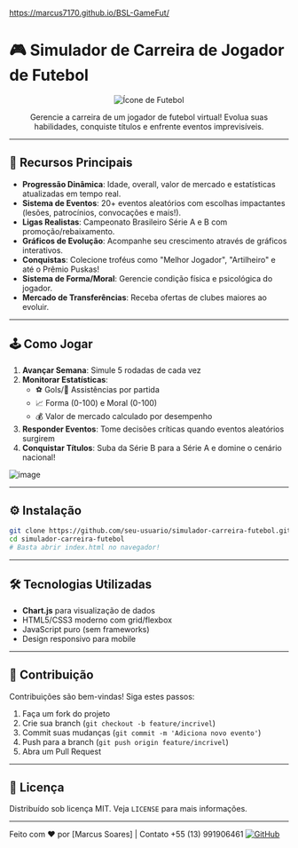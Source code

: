 https://marcus7170.github.io/BSL-GameFut/
# 🎮 Simulador de Carreira de Jogador de Futebol

<div align="center">
  <img src="https://img.icons8.com/color/96/000000/football.png" alt="Ícone de Futebol"/>
  <p>Gerencie a carreira de um jogador de futebol virtual! Evolua suas habilidades, conquiste títulos e enfrente eventos imprevisíveis.</p>
</div>

---

## 🚀 Recursos Principais
- **Progressão Dinâmica**: Idade, overall, valor de mercado e estatísticas atualizadas em tempo real.
- **Sistema de Eventos**: 20+ eventos aleatórios com escolhas impactantes (lesões, patrocínios, convocações e mais!).
- **Ligas Realistas**: Campeonato Brasileiro Série A e B com promoção/rebaixamento.
- **Gráficos de Evolução**: Acompanhe seu crescimento através de gráficos interativos.
- **Conquistas**: Colecione troféus como "Melhor Jogador", "Artilheiro" e até o Prêmio Puskas!
- **Sistema de Forma/Moral**: Gerencie condição física e psicológica do jogador.
- **Mercado de Transferências**: Receba ofertas de clubes maiores ao evoluir.

---

## 🕹️ Como Jogar
1. **Avançar Semana**: Simule 5 rodadas de cada vez
2. **Monitorar Estatísticas**:
   - ⚽ Gols/🎯 Assistências por partida
   - 📈 Forma (0-100) e Moral (0-100)
   - 💰 Valor de mercado calculado por desempenho
3. **Responder Eventos**: Tome decisões críticas quando eventos aleatórios surgirem
4. **Conquistar Títulos**: Suba da Série B para a Série A e domine o cenário nacional!

![image](https://github.com/user-attachments/assets/2d80a734-69a9-4e49-820c-eb9f96efa85b)



---

## ⚙️ Instalação
```bash
git clone https://github.com/seu-usuario/simulador-carreira-futebol.git
cd simulador-carreira-futebol
# Basta abrir index.html no navegador!
```

---

## 🛠 Tecnologias Utilizadas
- **Chart.js** para visualização de dados
- HTML5/CSS3 moderno com grid/flexbox
- JavaScript puro (sem frameworks)
- Design responsivo para mobile

---

## 🤝 Contribuição
Contribuições são bem-vindas! Siga estes passos:
1. Faça um fork do projeto
2. Crie sua branch (`git checkout -b feature/incrivel`)
3. Commit suas mudanças (`git commit -m 'Adiciona novo evento'`)
4. Push para a branch (`git push origin feature/incrivel`)
5. Abra um Pull Request

---

## 📄 Licença
Distribuído sob licença MIT. Veja `LICENSE` para mais informações.

---

Feito com ❤️ por [Marcus Soares] | Contato +55 (13) 991906461
[![GitHub](https://img.shields.io/badge/GitHub-100000?style=flat&logo=github&logoColor=white)](https://github.com/marcus7170)
